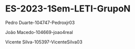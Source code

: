 # ES-2023-1Sem-LETI-GrupoN
Pedro Duarte-104747-Pedroxjr03

João Macedo-104669-joao4real

Vicente Silva-105397-VicenteSilva03
